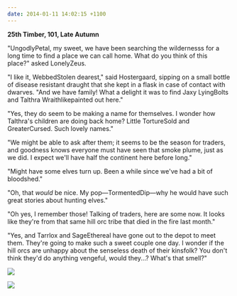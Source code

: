 ```yaml
---
date: 2014-01-11 14:02:15 +1100
---
```


**25th Timber, 101, Late Autumn**

"UngodlyPetal, my sweet, we have been searching the wildernesss for a long time to find a place we can call home. What do you think of this place?" asked LonelyZeus.

"I like it, WebbedStolen dearest," said Hostergaard, sipping on a small bottle of disease resistant draught that she kept in a flask in case of contact with dwarves. "And we have family! What a delight it was to find Jaxy LyingBolts and Talthra Wraithlikepainted out here."

"Yes, they do seem to be making a name for themselves. I wonder how Talthra's children are doing back home? Little TortureSold and GreaterCursed. Such lovely names."

<!--more-->

"We might be able to ask after them; it seems to be the season for traders, and goodness knows everyone must have seen that smoke plume, just as we did. I expect we'll have half the continent here before long."

"Might have some elves turn up. Been a while since we've had a bit of bloodshed."

"Oh, that *would* be nice. My pop—TormentedDip—why he would have such great stories about hunting elves."

"Oh yes, I remember those! Talking of traders, here are some now.  It looks like they're from that same hill orc tribe that died in the fire last month."

"Yes, and Tarrlox and SageEthereal have gone out to the depot to meet them. They're going to make such a sweet couple one day.  I wonder if the hill orcs are unhappy about the senseless death of their kinsfolk?  You don't think they'd do anything vengeful, would they...? What's that smell?"

![](http://i.imgur.com/VgIRp1G.png)

![](http://i.imgur.com/5StzVX3.png)
